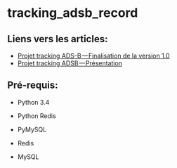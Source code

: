 # tracking_adsb_record

## Liens vers les articles:
- [Projet tracking ADS-B — Finalisation de la version 1.0](https://medium.com/@deletom/projet-tracking-ads-b-finalisation-de-la-version-1-0-573f39cbc45f#.a9li8rkky)
- [Projet tracking ADSB — Présentation](https://medium.com/@deletom/projet-tracking-adsb-pr%C3%A9sentation-dec0b6c61139#.2dcb4hnoe)

## Pré-requis:
- Python 3.4
- Python Redis
- PyMySQL

- Redis
- MySQL
